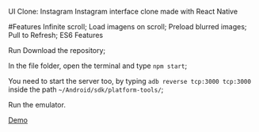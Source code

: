 UI Clone: Instagram
Instagram interface clone made with React Native

#Features
Infinite scroll;
Load imagens on scroll;
Preload blurred images;
Pull to Refresh;
ES6 Features

Run
Download the repository;

In the file folder, open the terminal and type ```npm start```;

You need to start the server too, by typing ```adb reverse tcp:3000 tcp:3000``` inside the path ```~/Android/sdk/platform-tools/```;


Run the emulator.

<a href="https://drive.google.com/open?id=1F2L4bne9fWThvX1_4om-cv_U_Zd6YK-O">Demo</a>
